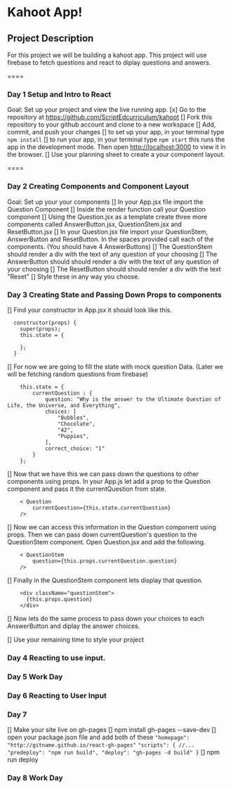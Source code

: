 # Kahoot App!

## Project Description

For this project we will be building a kahoot app. This project will use firebase to fetch questions and react to diplay questions and answers. 

====
### Day 1 Setup and Intro to React
Goal: Set up your project and view the live running app.
 [x] Go to the repository at https://github.com/ScriptEdcurriculum/kahoot
 [] Fork this repository to your github account and clone to a new workspace
 [] Add, commit, and push your changes
 [] to set up your app, in your terminal type `npm install`
 [] to run your app, in your terminal type `npm start` this runs the app in the development mode. Then open [http://localhost:3000](http://localhost:3000) to view it in the browser.
 [] Use your planning sheet to create a your component layout.

====
### Day 2 Creating Components and Component Layout
Goal: Set up your your components
[] In your App.jsx file import the Question Component
[] Inside the render function call your Question component
[] Using the Question.jsx as a template create three more components called AnswerButton.jsx, QuestionStem.jsx and ResetButton.jsx
[] In your Question.jsx file import your QuestionStem, AnswerButton and ResetButton. In the spaces provided call each of the components. (You should have 4 AnswerButtons)
[] The QuestionStem should render a div with the text of any question of your choosing
[] The AnswerButton should should render a div with the text of any question of your choosing
[] The ResetButton should should render a div with the text "Reset"
[] Style these in any way you choose.

### Day 3 Creating State and Passing Down Props to components
[] Find your  constructor in App.jsx it should look like this.
```
  constructor(props) {
    super(props);
    this.state = {

    };
  }
```
[] For now we are going to fill the state with mock question Data. (Later we will be fetching random questions from firebase)
```
    this.state = {
        currentQuestion : {
            question: "Why is the answer to the Ultimate Question of Life, the Universe, and Everything",
            choices: [
                "Bubbles",
                "Chocolate",
                "42",
                "Puppies",
            ],
            correct_choice: "1"
        }
    };
```
[] Now that we have this we can pass down the questions to other components using props. In your App.js let add a prop to the Question component and pass it the currentQuestion from state.
```
    < Question
        currentQuestion={this.state.currentQuestion}
    />
```

[] Now we can access this information in the Question component using props. Then we can pass down currentQuestion's question to the QuestionStem component. Open Question.jsx and add the following.
```
    < QuestionStem
        question={this.props.currentQuestion.question}
    />
```
[] Finally in the QuestionStem component lets display that question. 

```
    <div className="questionStem">
      {this.props.question}
    </div>
```
[] Now lets do the same process to pass down your choices to each AnswerButton and diplay the answer choices.

[] Use your remaining time to style your project

### Day 4 Reacting to use input.


### Day 5 Work Day


### Day 6 Reacting to User Input


### Day 7 
 [] Make your site live on gh-pages
    [] npm install gh-pages --save-dev
    [] open your package.json file and add both of these
    ```
        "homepage": "http://gitname.github.io/react-gh-pages"
    ```
    ```
        "scripts": {
            //...
            "predeploy": "npm run build",
            "deploy": "gh-pages -d build"
        }
    ```
    [] npm run deploy


### Day 8 Work Day

